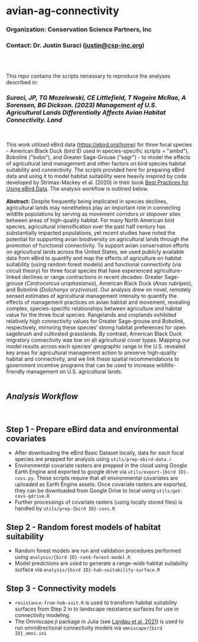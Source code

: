 # avian-ag-connectivity
### Organization: Conservation Science Partners, Inc
### Contact: Dr. Justin Suraci (justin@csp-inc.org)
<br>
<br>

This repo contains the scripts necessary to reproduce the analyses described in:
<br>

### *Suraci, JP, TG Mozelewski, CE Littlefield, T Nogeire McRae, A Sorensen, BG Dickson. (2023) Management of U.S. Agricultural Lands Differentially Affects Avian Habitat Connectivity. Land*
<br>

This work utilized eBird data (https://ebird.org/home) for three focal species - American Black Duck (bird ID used in species-specific scripts = "ambd"), Bobolink ("bobo"), and Greater Sage-Grouse ("sagr") -  to model the effects of agricultural land management and other factors on bird species habitat suitability and connectivity. The scripts provided here for preparing eBird data and using it to model habitat suitability were heavily inspired by code developed by Strimas-Mackey et al. (2020) in their book [Best Practices for Using eBird Data](https://cornelllabofornithology.github.io/ebird-best-practices/). The analysis workflow is outlined below.  
<br>
**Abstract:** Despite frequently being implicated in species declines, agricultural lands may nonetheless play an important role in connecting wildlife populations by serving as movement corridors or stopover sites between areas of high-quality habitat. For many North American bird species, agricultural intensification over the past half century has substantially impacted populations, yet recent studies have noted the potential for supporting avian biodiversity on agricultural lands through the promotion of functional connectivity. To support avian conservation efforts on agricultural lands across the United States, we used publicly available data from eBird to quantify and map the effects of agriculture on habitat suitability (using random forest models) and functional connectivity (via circuit theory) for three focal species that have experienced agriculture-linked declines or range contractions in recent decades: Greater Sage-grouse (*Centrocercus urophasianus*), American Black Duck (*Anas rubripes*), and Bobolink (*Dolichonyx oryzivorus*). Our analysis drew on novel, remotely sensed estimates of agricultural management intensity to quantify the effects of management practices on avian habitat and movement, revealing complex, species-specific relationships between agriculture and habitat value for the three focal species. Rangelands and croplands exhibited relatively high connectivity values for Greater Sage-grouse and Bobolink, respectively, mirroring these species’ strong habitat preferences for open sagebrush and cultivated grasslands. By contrast, American Black Duck migratory connectivity was low on all agricultural cover types. Mapping our model results across each species’ geographic range in the U.S. revealed key areas for agricultural management action to preserve high-quality habitat and connectivity, and we link these spatial recommendations to government incentive programs that can be used to increase wildlife-friendly management on U.S. agricultural lands.
<br>
<br>
## *Analysis Workflow* <br>
<br>

## Step 1 - Prepare eBird data and environmental covariates
* After downloading the eBird Basic Dataset locally, data for each focal species are prepped for analysis using `utils/prep-ebird-data.r`
* Environmental covariate rasters are prepped in the cloud using Google Earth Engine and exported to google drive via `utils/export-{bird ID}-covs.py`. These scripts require that all environmental covariates are uploaded as Earth Engine assets. Once covariate rasters are exported, they can be downloaded from Google Drive to local using `utils/get-covs-gdrive.R`
* Further processings of covariate rasters (using locally stored files) is handled by `utils/prep-{bird ID}-covs.R`

## Step 2 - Random forest models of habitat suitability
* Random forest models are run and validation procedures performed using `analysis/{bird ID}-rand-forest-model.R`
* Model predictions are used to generate a range-wide habitat suitability surface via `analysis/{bird ID}-hab-suitability-surface.R`

## Step 3 - Connectivity models
* `resistance-from-hab-suit.R` is used to transform habitat suitability surfaces from Step 2 in to landscape resistance surfaces for use in connectivity modeling.
* The Omniscape.jl package in Julia (see [Landau et al. 2021](https://joss.theoj.org/papers/10.21105/joss.02829)) is used to run omnidirectional connectivity models via `omniscape/{bird ID}_omni.ini`



